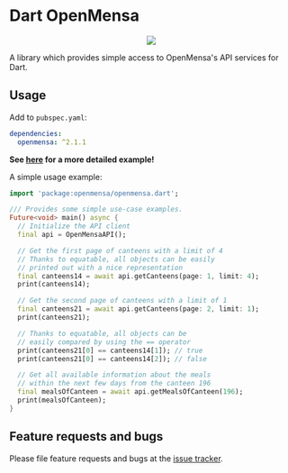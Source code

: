 # Dart OpenMensa

<p align="center">
  <a href="https://travis-ci.com/ThexXTURBOXx/dart-openmensa"><img src="https://travis-ci.com/ThexXTURBOXx/dart-openmensa.svg?branch=main"></a>
</p>

A library which provides simple access to OpenMensa's API services for Dart.

## Usage

Add to ``pubspec.yaml``:

```yaml
dependencies:
  openmensa: ^2.1.1
```

**See [here](https://github.com/ThexXTURBOXx/dart-openmensa/blob/main/example/openmensa_example.dart) for a more detailed example!**

A simple usage example:

```dart
import 'package:openmensa/openmensa.dart';

/// Provides some simple use-case examples.
Future<void> main() async {
  // Initialize the API client
  final api = OpenMensaAPI();

  // Get the first page of canteens with a limit of 4
  // Thanks to equatable, all objects can be easily
  // printed out with a nice representation
  final canteens14 = await api.getCanteens(page: 1, limit: 4);
  print(canteens14);

  // Get the second page of canteens with a limit of 1
  final canteens21 = await api.getCanteens(page: 2, limit: 1);
  print(canteens21);

  // Thanks to equatable, all objects can be
  // easily compared by using the == operator
  print(canteens21[0] == canteens14[1]); // true
  print(canteens21[0] == canteens14[2]); // false

  // Get all available information about the meals
  // within the next few days from the canteen 196
  final mealsOfCanteen = await api.getMealsOfCanteen(196);
  print(mealsOfCanteen);
}
```

## Feature requests and bugs

Please file feature requests and bugs at the [issue tracker](https://github.com/ThexXTURBOXx/dart-openmensa/issues).
